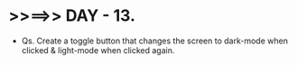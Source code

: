 # >>==>> DAY - 13.

- Qs. Create a toggle button that changes the screen to dark-mode when clicked & light-mode when clicked again.
